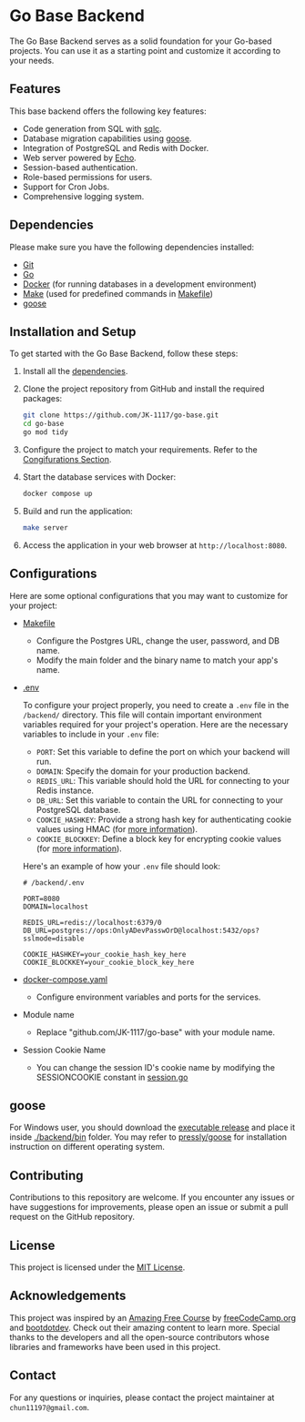 # Go Base Backend

The Go Base Backend serves as a solid foundation for your Go-based projects. You can use it as a starting point and customize it according to your needs.

## Features

This base backend offers the following key features:

- Code generation from SQL with [sqlc](https://docs.sqlc.dev/en/stable/index.html).
- Database migration capabilities using [goose](https://github.com/pressly/goose).
- Integration of PostgreSQL and Redis with Docker.
- Web server powered by [Echo](https://echo.labstack.com/).
- Session-based authentication.
- Role-based permissions for users.
- Support for Cron Jobs.
- Comprehensive logging system.

## Dependencies

Please make sure you have the following dependencies installed:

- [Git](https://github.com/git-guides/install-git)
- [Go](https://go.dev/doc/install)
- [Docker](https://docs.docker.com/engine/install/) (for running databases in a development environment)
- [Make](https://www.gnu.org/software/make/) (used for predefined commands in [Makefile](/Makefile))
- [goose](#goose)

## Installation and Setup

To get started with the Go Base Backend, follow these steps:

1. Install all the [dependencies](#dependencies).

2. Clone the project repository from GitHub and install the required packages:

   ```bash
   git clone https://github.com/JK-1117/go-base.git
   cd go-base
   go mod tidy
   ```

3. Configure the project to match your requirements. Refer to the [Congifurations Section](#configurations).

4. Start the database services with Docker:

   ```bash
   docker compose up
   ```

5. Build and run the application:

   ```bash
   make server
   ```

6. Access the application in your web browser at `http://localhost:8080`.

## Configurations

Here are some optional configurations that you may want to customize for your project:

- [Makefile](/Makefile)

  - Configure the Postgres URL, change the user, password, and DB name.
  - Modify the main folder and the binary name to match your app's name.

- [.env](/backend/.env)

  To configure your project properly, you need to create a `.env` file in the `/backend/` directory. This file will contain important environment variables required for your project's operation. Here are the necessary variables to include in your `.env` file:

  - `PORT`: Set this variable to define the port on which your backend will run.
  - `DOMAIN`: Specify the domain for your production backend.
  - `REDIS_URL`: This variable should hold the URL for connecting to your Redis instance.
  - `DB_URL`: Set this variable to contain the URL for connecting to your PostgreSQL database.
  - `COOKIE_HASHKEY`: Provide a strong hash key for authenticating cookie values using HMAC (for [more information](https://github.com/gorilla/securecookie#examples)).
  - `COOKIE_BLOCKKEY`: Define a block key for encrypting cookie values (for [more information](https://github.com/gorilla/securecookie#examples)).

  Here's an example of how your `.env` file should look:

  ```env
  # /backend/.env

  PORT=8080
  DOMAIN=localhost

  REDIS_URL=redis://localhost:6379/0
  DB_URL=postgres://ops:OnlyADevPasswOrD@localhost:5432/ops?sslmode=disable

  COOKIE_HASHKEY=your_cookie_hash_key_here
  COOKIE_BLOCKKEY=your_cookie_block_key_here
  ```

- [docker-compose.yaml](/docker-compose.yaml)

  - Configure environment variables and ports for the services.

- Module name

  - Replace "github.com/JK-1117/go-base" with your module name.

- Session Cookie Name
  - You can change the session ID's cookie name by modifying the SESSIONCOOKIE constant in [session.go](/backend//internal/server/session.go)

## goose

For Windows user, you should download the [executable release](https://github.com/pressly/goose/releases) and place it inside [./backend/bin](#backend/bin/) folder. You may refer to [pressly/goose](https://github.com/pressly/goose) for installation instruction on different operating system.

## Contributing

Contributions to this repository are welcome. If you encounter any issues or have suggestions for improvements, please open an issue or submit a pull request on the GitHub repository.

## License

This project is licensed under the [MIT License](https://opensource.org/license/mit/).

## Acknowledgements

This project was inspired by an [Amazing Free Course](https://www.youtube.com/watch?v=un6ZyFkqFKo&t=32565s) by [freeCodeCamp.org](https://www.youtube.com/@freecodecamp) and [bootdotdev](https://www.youtube.com/@bootdotdev). Check out their amazing content to learn more. Special thanks to the developers and all the open-source contributors whose libraries and frameworks have been used in this project.

## Contact

For any questions or inquiries, please contact the project maintainer at `chun11197@gmail.com`.
